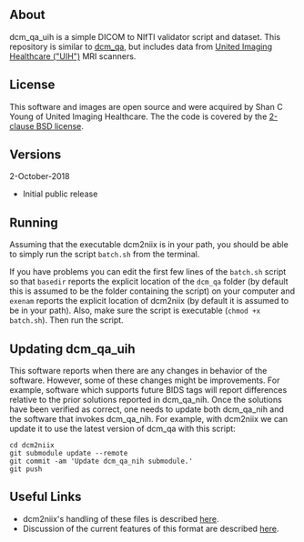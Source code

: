 ## About

dcm_qa_uih is a simple DICOM to NIfTI validator script and dataset. This repository is similar to [dcm_qa](https://github.com/neurolabusc/dcm_qa), but includes data from [United Imaging Healthcare ("UIH")](https://www.united-imaging.com/en/home/) MRI scanners.

## License

This software and images are open source and were acquired by Shan C Young of United Imaging Healthcare. The the code is covered by the [2-clause BSD license](https://opensource.org/licenses/BSD-2-Clause).

## Versions

2-October-2018
 - Initial public release

## Running

Assuming that the executable dcm2niix is in your path, you should be able to simply run the script `batch.sh` from the terminal.

If you have problems you can edit the first few lines of the `batch.sh` script so that `basedir` reports the explicit location of the `dcm_qa` folder (by default this is assumed to be the folder containing the script) on your computer and `exenam` reports the explicit location of dcm2niix (by default it is assumed to be in your path). Also, make sure the script is executable (`chmod +x batch.sh`). Then run the script.

## Updating dcm_qa_uih

This software reports when there are any changes in behavior of the software. However, some of these changes might be improvements. For example, software which supports future BIDS tags will report differences relative to the prior solutions reported in dcm_qa_nih. Once the solutions have been verified as correct, one needs to update both dcm_qa_nih and the software that invokes dcm_qa_nih. For example, with dcm2niix we can update it to use the latest version of dcm_qa with this script:

```
cd dcm2niix
git submodule update --remote
git commit -am 'Update dcm_qa_nih submodule.'
git push
```

## Useful Links

 - dcm2niix's handling of these files is described [here](https://github.com/rordenlab/dcm2niix/tree/master/UIH).
 - Discussion of the current features of this format are described [here](https://github.com/rordenlab/dcm2niix/issues/225).
